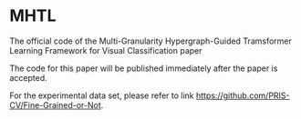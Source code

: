 # MHTL


The official code of the Multi-Granularity Hypergraph-Guided Tramsformer Learning Framework for Visual Classification paper

The code for this paper will be published immediately after the paper is accepted.

For the experimental data set, please refer to link https://github.com/PRIS-CV/Fine-Grained-or-Not.
